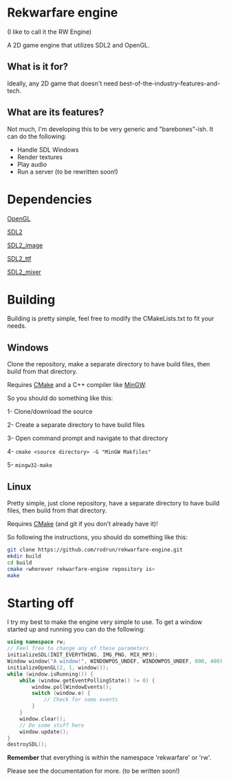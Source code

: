 # Rekwarfare engine

(I like to call it the RW Engine)

A 2D game engine that utilizes SDL2 and OpenGL.

## What is it for?

Ideally, any 2D game that doesn't need best-of-the-industry-features-and-tech.

## What are its features?

Not much, I'm developing this to be very generic and "barebones"-ish. It can
do the following:

* Handle SDL Windows
* Render textures
* Play audio
* Run a server (to be rewritten soon!)

# Dependencies

[OpenGL](https://opengl.org/)

[SDL2](http://libsdl.org/)

[SDL2_image](http://www.libsdl.org/projects/SDL_image/)

[SDL2_ttf](http://www.libsdl.org/projects/SDL_ttf/)

[SDL2_mixer](http://www.libsdl.org/projects/SDL_mixer/)

# Building

Building is pretty simple, feel free to modify the CMakeLists.txt to fit your needs.

## Windows

Clone the repository, make a separate directory to have build files, then build from that directory.

Requires [CMake](https://cmake.org/) and a C++ compiler like [MinGW](http://www.mingw.org/).

So you should do something like this:

1- Clone/download the source

2- Create a separate directory to have build files

3- Open command prompt and navigate to that directory

4- `cmake <source directory> -G "MinGW Makfiles"`

5- `mingw32-make`

## Linux

Pretty simple, just clone repository, have a separate directory to have build files, then build from that directory.

Requires [CMake](https://cmake.org/) (and git if you don't already have it)!

So following the instructions, you should do something like this:

```sh
git clone https://github.com/rodrun/rekwarfare-engine.git
mkdir build
cd build
cmake <wherever rekwarfare-engine repository is>
make
```

# Starting off

I try my best to make the engine very simple to use. To get a window started up and running you can do the following:

```cpp
using namespace rw;
// Feel free to change any of these parameters
initializeSDL(INIT_EVERYTHING, IMG_PNG, MIX_MP3);
Window window("A window!", WINDOWPOS_UNDEF, WINDOWPOS_UNDEF, 800, 400);
initializeOpenGL(2, 1, window());
while (window.isRunning()) {
    while (window.getEventPollingState() != 0) {
        window.pollWindowEvents();
        switch (window.e) {
            // Check for some events
        }
    }
    window.clear();
    // Do some stuff here
    window.update();
}
destroySDL();
```

**Remember** that everything is within the namespace 'rekwarfare' or 'rw'.

Please see the documentation for more. (to be written soon!)
